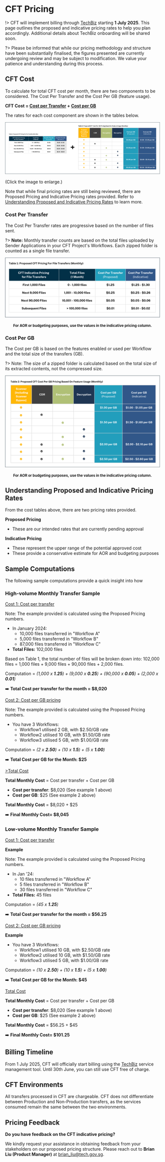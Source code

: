 # CFT Pricing

!> CFT will implement billing through [TechBiz](https://www.developer.tech.gov.sg/products/categories/platform/techbiz/overview.html) starting **1 July 2025**. This page outlines the proposed and indicative pricing rates to help you plan accordingly. Additional details about TechBiz onboarding will be shared soon.

?> Please be informed that while our pricing methodology and structure have been substantially finalised, the figures presented are currently undergoing review and may be subject to modification. We value your patience and understanding during this process.

## CFT Cost

To calculate for total CFT cost per month, there are two components to be considered. The Cost Per Transfer and the Cost Per GB (feature usage).

**CFT Cost = [Cost per Transfer](#cost-per-transfer) + [Cost per GB](#cost-per-gb)**

The rates for each cost component are shown in the tables below. 



![pricing](/assets/indicative-pricing.png)
 
(Click the image to enlarge.)

Note that while final pricing rates are still being reviewed, there are Proposed Pricing and Indicative Pricing rates provided. Refer to [Understanding Proposed and Indicative Pricing Rates](#understanding-proposed-and-indicative-pricing-rates) to learn more.

### Cost Per Transfer

The Cost Per Transfer rates are progressive based on the number of files sent. 

?> **Note:** Monthly transfer counts are based on the total files uploaded by Sender Applications in your CFT Project's Workflows. Each zipped folder is counted as a single file transfer.


![pricing](/assets/indicative-pricing-table1.png)



<center><small><b>For AOR or budgeting purposes, use the values in the indicative pricing column. </b></small></center>


### Cost Per GB

The Cost per GB is based on the features enabled or used per Workflow and the total size of the transfers (GB). 

?> Note: The size of a zipped folder is calculated based on the total size of its extracted contents, not the compressed size.

![pricing](/assets/indicative-pricing-table2.png)
<center><small><b>For AOR or budgeting purposes, use the values in the indicative pricing column. </b></small></center>

## Understanding Proposed and Indicative Pricing Rates

From the cost tables above, there are two pricing rates provided.

**Proposed Pricing**
- These are our intended rates that are currently pending approval

**Indicative Pricing**
- These represent the upper range of the potential approved cost 
- These provide a conservative estimate for AOR and budgeting purposes

## Sample Computations

The following sample computations provide a quick insight into how 

### High-volume Monthly Transfer Sample

<u>Cost 1: Cost per transfer</u>

Note: The example provided is calculated using the Proposed Pricing numbers.

- In January 2024:
    - 10,000 files transferred in "Workflow A" 
    - 5,000 files transferred in "Workflow B" 
    - 87,000 files transferred in "Workflow C"
- **Total Files:** 102,000 files <br>

Based on Table 1, the total number of files will be broken down into: 102,000 files = 1,000 files + 9,000 files + 90,000 files + 2,000 files.

Computation = *(1,000 x **1.25**) + (9,000 x **0.25**) + (90,000 x **0.05**) + (2,000 x **0.01**)*

➡️ **Total Cost per transfer for the month =  $8,020** 

<u>Cost 2: Cost per GB pricing</u>

Note: The example provided is calculated using the Proposed Pricing numbers.

- You have 3 Workflows:
    - Workflow1 utilised 2 GB, with $2.50/GB rate
    - Workflow2 utilised 10 GB, with $1.50/GB rate
    - Workflow3 utilised 5 GB, with $1.00/GB rate

Computation = *(2 x **2.50**) + (10 x **1.5**) + (5 x **1.00**)*

➡️ **Total Cost per GB for the Month: $25**

<u>>Total Cost</u>

**Total Monthly Cost** = Cost per transfer + Cost per GB

- **Cost per transfer**: $8,020 (See example 1 above)
- **Cost per GB**: $25 (See example 2 above)

**Total Monthly Cost** = $8,020 + $25

➡️ **Final Monthly Cost= $8,045**

### Low-volume Monthly Transfer Sample

<u>Cost 1: Cost per transfer</u>

**Example**

Note: The example provided is calculated using the Proposed Pricing numbers.

- In Jan '24:
    - 10 files transferred in "Workflow A" 
    - 5 files transferred in "Workflow B" 
    - 30 files transferred in "Workflow C"
- **Total Files:** 45 files <br>

Computation = *(45 x **1.25**)*

➡️ **Total Cost per transfer for the month =  $56.25** 

<u>Cost 2: Cost per GB pricing</u>

**Example** 

- You have 3 Workflows:
    - Workflow1 utilised 10 GB, with $2.50/GB rate
    - Workflow2 utilised 10 GB, with $1.50/GB rate
    - Workflow3 utilised 5 GB, with $1.00/GB rate

Computation = *(10 x **2.50**) + (10 x **1.5**) + (5 x **1.00**)*

➡️ **Total Cost per GB for the Month: $45**

<u>Total Cost</u>

**Total Monthly Cost** = Cost per transfer + Cost per GB

- **Cost per transfer**: $8,020 (See example 1 above)
- **Cost per GB**: $25 (See example 2 above)

**Total Monthly Cost** = $56.25 + $45 

➡️ **Final Monthly Cost= $101.25**

## Billing Timeline

From 1 July 2025, CFT will officially start billing using the  [TechBiz](https://www.developer.tech.gov.sg/products/categories/platform/techbiz/overview.html) service management tool. Until 30th June, you can still use CFT free of charge.

## CFT Environments 

All transfers processed in CFT are chargeable. CFT does not differentiate between Production and Non-Production transfers, as the services consumed remain the same between the two environments.


## Pricing Feedback

 **Do you have feedback on the CFT indicative pricing?**

We kindly request your assistance in obtaining feedback from your stakeholders on our proposed pricing structure. Please reach out to **Brian Liu (Product Manager)** at brian_liu@tech.gov.sg.